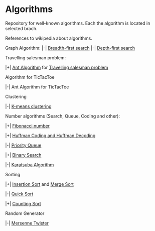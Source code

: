 # Algorithms
Repository for well-known algorithms.
Each the algorithm is located in selected brach.

References to wikipedia about algorithms.

Graph Algorithm:
|-| [Breadth-first search](https://en.wikipedia.org/wiki/Breadth-first_search)
|-| [Depth-first search](https://en.wikipedia.org/wiki/Depth-first_search)

Travelling salesman problem:

|+| [Ant Algorithm](https://en.wikipedia.org/wiki/Ant_colony_optimization_algorithms) for [Travelling salesman problem](https://en.wikipedia.org/wiki/Travelling_salesman_problem)

Algorithm for TicTacToe

|-| Ant Algorithm for TicTacToe

Clustering

|-| [K-means clustering](https://en.wikipedia.org/wiki/K-means_clustering)

Number algorithms (Search, Queue, Coding and other):

|+| [Fibonacci number](https://en.wikipedia.org/wiki/Fibonacci_number)

|+| [Huffman Coding and Huffman Decoding](https://en.wikipedia.org/wiki/Huffman_coding)

|-| [Priority Queue](https://en.wikipedia.org/wiki/Priority_queue)

|+| [Binary Search](https://en.wikipedia.org/wiki/Binary_search_algorithm)

|-| [Karatsuba Algorithm](https://en.wikipedia.org/wiki/Karatsuba_algorithm)

Sorting

|+| [Insertion Sort](https://en.wikipedia.org/wiki/Insertion_sort) and [Merge Sort](https://en.wikipedia.org/wiki/Merge_sort)

|-| [Quick Sort](https://en.wikipedia.org/wiki/Quicksort)

|+| [Counting Sort](https://en.wikipedia.org/wiki/Counting_sort)

Random Generator

|-| [Mersenne Twister](https://en.wikipedia.org/wiki/Mersenne_Twister)

